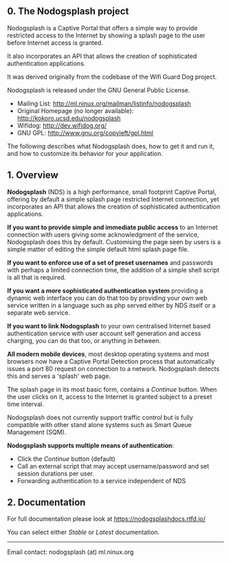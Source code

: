 ## 0. The Nodogsplash project

Nodogsplash is a Captive Portal that offers a simple way to provide restricted access to the Internet by showing a splash page to the user before Internet access is granted.

It also incorporates an API that allows the creation of sophisticated authentication applications.

It was derived originally from the codebase of the Wifi Guard Dog project.

Nodogsplash is released under the GNU General Public License.

* Mailing List: http://ml.ninux.org/mailman/listinfo/nodogsplash
* Original Homepage (no longer available): http://kokoro.ucsd.edu/nodogsplash
* Wifidog: http://dev.wifidog.org/
* GNU GPL: http://www.gnu.org/copyleft/gpl.html

The following describes what Nodogsplash does, how to get it and run it, and
how to customize its behavior for your application.

## 1. Overview

**Nodogsplash** (NDS) is a high performance, small footprint Captive Portal, offering by default a simple splash page restricted Internet connection, yet incorporates an API that allows the creation of sophisticated authentication applications.

**If you want to provide simple and immediate public access** to an Internet connection with users giving some acknowledgment of the service, Nodogsplash does this by default.
Customising the page seen by users is a simple matter of editing the simple default html splash page file.

**If you want to enforce use of a set of preset usernames** and passwords with perhaps a limited connection time, the addition of a simple shell script is all that is required.

**If you want a more sophisticated authentication system** providing a dynamic web interface you can do that too by providing your own web service written in a language such as php served either by NDS itself or a separate web service.

**If you want to link Nodogsplash** to your own centralised Internet based authentication service with user account self generation and access charging, you can do that too, or anything in between.

**All modern mobile devices**, most desktop operating systems and most browsers now have a Captive Portal Detection process that automatically issues a port 80 request on connection to a network. Nodogsplash detects this and serves a 'splash' web page.

The splash page in its most basic form, contains a *Continue* button. When the user clicks on it, access to the Internet is granted subject to a preset time interval.

Nodogsplash does not currently support traffic control but is fully compatible with other stand alone systems such as Smart Queue Management (SQM).

**Nodogsplash supports multiple means of authentication**:

- Click the *Continue* button (default)
- Call an external script that may accept username/password and set session durations per user.
- Forwarding authentication to a service independent of NDS


## 2. Documentation

For full documentation please look at https://nodogsplashdocs.rtfd.io/

You can select either *Stable* or *Latest* documentation.

---

Email contact: nodogsplash (at) ml.ninux.org
